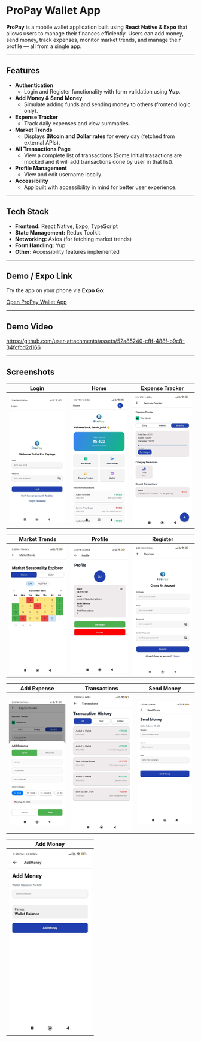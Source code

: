 # ProPay Wallet App

**ProPay** is a mobile wallet application built using **React Native & Expo** that allows users to manage their finances efficiently. Users can add money, send money, track expenses, monitor market trends, and manage their profile — all from a single app.

---

## Features

- **Authentication**
  - Login and Register functionality with form validation using **Yup**.
- **Add Money & Send Money**
  - Simulate adding funds and sending money to others (frontend logic only).  
- **Expense Tracker**
  - Track daily expenses and view summaries.  
- **Market Trends**
  - Displays **Bitcoin and Dollar rates** for every day (fetched from external APIs).  
- **All Transactions Page**
  - View a complete list of transactions (Some Initial trasactions are mocked and it will add transactions done by user in that list).  
- **Profile Management**
  - View and edit username locally.  
- **Accessibility**
  - App built with accessibility in mind for better user experience.

---

## Tech Stack

- **Frontend:** React Native, Expo, TypeScript  
- **State Management:** Redux Toolkit  
- **Networking:** Axios (for fetching market trends)  
- **Form Handling:** Yup  
- **Other:** Accessibility features implemented  

---
## Demo / Expo Link

Try the app on your phone via **Expo Go**:

[Open ProPay Wallet App](https://expo.dev/accounts/sachin17/projects/propay/branches/main)


---
## Demo Video


https://github.com/user-attachments/assets/52a85240-cfff-488f-b9c8-34fcfcd2d166


---

## Screenshots

| Login | Home | Expense Tracker |
|-------|------|-----------------|
| <img src="Screenshots/Login.jpg" width="220"/> | <img src="Screenshots/Home.jpg" width="220"/> | <img src="Screenshots/ExpenseTracker.jpg" width="220"/> |

| Market Trends | Profile | Register |
|---------------|---------|----------|
| <img src="Screenshots/Market.jpg" width="220"/> | <img src="Screenshots/Profile.jpg" width="220"/> | <img src="Screenshots/Register.jpg" width="220"/> |

| Add Expense | Transactions | Send Money |
|-------------|--------------|------------|
| <img src="Screenshots/AddExpense.jpg" width="220"/> | <img src="Screenshots/TransactionHistory.jpg" width="220"/> | <img src="Screenshots/SendMoney.jpg" width="220"/> |

| Add Money |
|-----------|
| <img src="Screenshots/AddMoney.jpg" width="220"/> |

